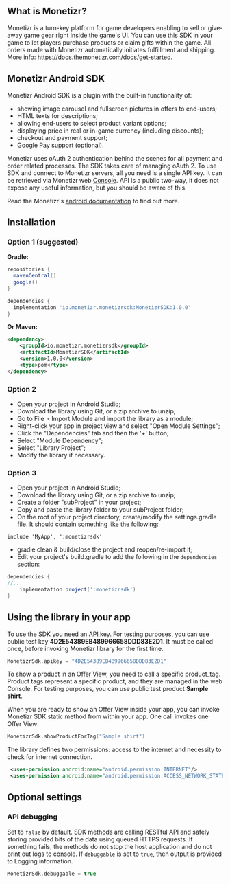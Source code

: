 ## What is Monetizr?
Monetizr is a turn-key platform for game developers enabling to sell or give-away game gear right inside the game's UI. You can use this SDK in your game to let players purchase products or claim gifts within the game.  All orders made with Monetizr automatically initiates fulfillment and shipping. More info: https://docs.themonetizr.com/docs/get-started.
 
## Monetizr Android SDK
Monetizr Android SDK is a plugin with the built-in functionality of:
- showing image carousel and fullscreen pictures in offers to end-users;
- HTML texts for descriptions;
- allowing end-users to select product variant options;
- displaying price in real or in-game currency (including discounts);
- checkout and payment support;
- Google Pay support (optional).

Monetizr uses oAuth 2 authentication behind the scenes for all payment and order related processes. The SDK takes care of managing oAuth 2. To use SDK and connect to Monetizr servers, all you need is a single API key. It can be retrieved via Monetizr web [Console][3]. API is a public two-way, it does not expose any useful information, but you should be aware of this.

Read the Monetizr's [android documentation][2] to find out more.

## Installation
### Option 1 (suggested)
**Gradle:**

```gradle
repositories {
  mavenCentral()
  google()
}

dependencies {
  implementation 'io.monetizr.monetizrsdk:MonetizrSDK:1.0.0'
}
```

**Or Maven:**

```xml
<dependency>
    <groupId>io.monetizr.monetizrsdk</groupId>
    <artifactId>MonetizrSDK</artifactId>
    <version>1.0.0</version>
    <type>pom</type>
</dependency>
```
 
### Option 2
 * Open your project in Android Studio;
 * Download the library using Git, or a zip archive to unzip;
 * Go to File > Import Module and import the library as a module;
 * Right-click your app in project view and select "Open Module Settings";
 * Click the "Dependencies" tab and then the '+' button;
 * Select "Module Dependency";
 * Select "Library Project";
 * Modify the library if necessary.

### Option 3
 * Open your project in Android Studio;
 * Download the library using Git, or a zip archive to unzip;
 * Create a folder "subProject" in your project;
 * Copy and paste the library folder to your subProject folder;
 * On the root of your project directory, create/modify the settings.gradle file. It should contain something like the following:
```grade
include 'MyApp', ':monetizrsdk'

``` 
 * gradle clean & build/close the project and reopen/re-import it;
 * Edit your project's build.gradle to add the following in the `dependencies` section:
```gradle
dependencies {
//...
    implementation project(':monetizrsdk')
}
```

## Using the library in your app
To use the SDK you need an [API key][4]. For testing purposes, you can use public test key **4D2E54389EB489966658DDD83E2D1**. It must be called once, before invoking Monetizr library for the first time.

```kotlin
MonetizrSdk.apikey = "4D2E54389EB489966658DDD83E2D1"
```

To show a product in an [Offer View][5], you need to call a specific product_tag. Product tags represent a specific product, and they are managed in the web Console. For testing purposes, you can use public test product **Sample shirt**.

When you are ready to show an Offer View inside your app, you can invoke Monetizr SDK static method from within your app. One call invokes one Offer View:

```kotlin
MonetizrSdk.showProductForTag("Sample shirt")
```

The library defines two permissions: access to the internet and necessity to check for internet connection.

```xml
 <uses-permission android:name="android.permission.INTERNET"/>
 <uses-permission android:name="android.permission.ACCESS_NETWORK_STATE"/>
```
## Optional settings
### API debugging 

Set to `false` by default. SDK methods are calling RESTful API and safely storing provided bits of the data using queued HTTPS requests. If something fails, the methods do not stop the host application and do not print out logs to console. If `debuggable` is set to `true`, then output is provided to Logging information.

```kotlin
MonetizrSdk.debuggable = true
```

[1]: https://github.com/themonetizr/monetizr-android-sdk
[2]: https://docs.themonetizr.com/docs/android
[3]: https://app.themonetizr.com/
[4]: https://docs.themonetizr.com/docs/creating-account#section-your-unique-access-token
[5]: https://docs.themonetizr.com/docs/offer-view
